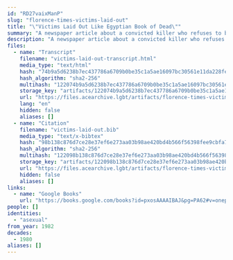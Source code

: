```yaml
---
id: "RD27vaixManP"
slug: "florence-times-victims-laid-out"
title: "\"Victims Laid Out Like Egyptian Book of Dead\""
summary: "A newspaper article about a convicted killer who refuses to be labeled as asexual"
description: "A newspaper article about a convicted killer who refuses to have a psychologist defend him in court because he would be labelled by the psychologist as asexual (CW: homophobia, mentions of violence against children)"
files:
  - name: "Transcript"
    filename: "victims-laid-out-transcript.html"
    media_type: "text/html"
    hash: "74b9a5d6238b7ec437786a6709b0be35c1a5ae16097bc30561e11da228feee4a"
    hash_algorithm: "sha2-256"
    multihash: "122074b9a5d6238b7ec437786a6709b0be35c1a5ae16097bc30561e11da228feee4a"
    storage_key: "artifacts/122074b9a5d6238b7ec437786a6709b0be35c1a5ae16097bc30561e11da228feee4a"
    url: "https://files.acearchive.lgbt/artifacts/florence-times-victims-laid-out/victims-laid-out-transcript.html"
    lang: "en"
    hidden: false
    aliases: []
  - name: "Citation"
    filename: "victims-laid-out.bib"
    media_type: "text/x-bibtex"
    hash: "98b138c876d7ce28e37ef6e273aa03b98ae420bd4b566f56398fee9cbfa768ca"
    hash_algorithm: "sha2-256"
    multihash: "122098b138c876d7ce28e37ef6e273aa03b98ae420bd4b566f56398fee9cbfa768ca"
    storage_key: "artifacts/122098b138c876d7ce28e37ef6e273aa03b98ae420bd4b566f56398fee9cbfa768ca"
    url: "https://files.acearchive.lgbt/artifacts/florence-times-victims-laid-out/victims-laid-out.bib"
    hidden: false
    aliases: []
links:
  - name: "Google Books"
    url: "https://books.google.com/books?id=pxosAAAAIBAJ&pg=PA62#v=onepage&q&f=false"
people: []
identities:
  - "asexual"
from_year: 1982
decades:
  - 1980
aliases: []
---
```

